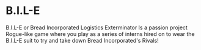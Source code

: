 # B.I.L-E
B.I.L-E or Bread Incorporated Logistics Exterminator Is a passion project Rogue-like game where you play as a series of interns hired on to wear the B.I.L-E suit to try and take down Bread Incorporated's Rivals!
